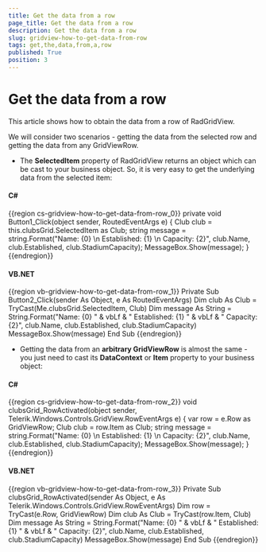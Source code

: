 ```yaml
---
title: Get the data from a row
page_title: Get the data from a row
description: Get the data from a row
slug: gridview-how-to-get-data-from-row
tags: get,the,data,from,a,row
published: True
position: 3
---
```


# Get the data from a row

This article shows how to obtain the data from a row of RadGridView.

We will consider two scenarios - getting the data from the selected row and getting the data from any GridViewRow. 

* The __SelectedItem__ property of RadGridView returns an object which can be cast to your business object. So, it is very easy to get the underlying data from the selected item:

#### __C#__

{{region cs-gridview-how-to-get-data-from-row_0}}
	private void Button1_Click(object sender, RoutedEventArgs e)
	{
	    Club club = this.clubsGrid.SelectedItem as Club;
	    string message = string.Format("Name: {0} \n Established: {1} \n Capacity: {2}", club.Name,
	                         club.Established,
	                         club.StadiumCapacity);
	    MessageBox.Show(message);
	}
{{endregion}}

#### __VB.NET__

{{region vb-gridview-how-to-get-data-from-row_1}}
	Private Sub Button2_Click(sender As Object, e As RoutedEventArgs)
	    Dim club As Club = TryCast(Me.clubsGrid.SelectedItem, Club)
	    Dim message As String = String.Format("Name: {0} " & vbLf & " Established: {1} " & vbLf & " Capacity: {2}", club.Name, club.Established, club.StadiumCapacity)
	    MessageBox.Show(message)
	End Sub
{{endregion}}

* Getting the data from an __arbitrary GridViewRow__ is almost the same - you just need to cast its __DataContext__ or __Item__ property to your business object:

#### __C#__

{{region cs-gridview-how-to-get-data-from-row_2}}
	void clubsGrid_RowActivated(object sender, Telerik.Windows.Controls.GridView.RowEventArgs e)
	{
	    var row = e.Row as GridViewRow;
	    Club club = row.Item as Club;
	    string message = string.Format("Name: {0} \n Established: {1} \n Capacity: {2}", club.Name,
	                         club.Established,
	                         club.StadiumCapacity);
	    MessageBox.Show(message);
	}
{{endregion}}

#### __VB.NET__

{{region vb-gridview-how-to-get-data-from-row_3}}
	Private Sub clubsGrid_RowActivated(sender As Object, e As Telerik.Windows.Controls.GridView.RowEventArgs)
	    Dim row = TryCast(e.Row, GridViewRow)
	    Dim club As Club = TryCast(row.Item, Club)
	    Dim message As String = String.Format("Name: {0} " & vbLf & " Established: {1} " & vbLf & " Capacity: {2}", club.Name, club.Established, club.StadiumCapacity)
	    MessageBox.Show(message)
	End Sub
{{endregion}}





